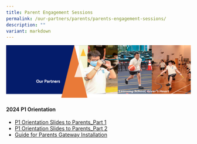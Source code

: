 ```yaml
---
title: Parent Engagement Sessions
permalink: /our-partners/parents/parents-engagement-sessions/
description: ""
variant: markdown
---
```

<img src="/images/OurPartners.png">
<h4><strong>2024 P1 Orientation</strong></h4>
<ul>
<li><a href="/files/2024_P1_Orientation_Sharing_for_Parents_Part_1.pdf" target="_blank" rel="noopener">P1 Orientation Slides to Parents_Part 1</a></li>
<li><a href="/files/2024_P1_Orientation_Sharing_for_Parents_Part_1.pdf" target="_blank" rel="noopener">P1 Orientation Slides to Parents_Part 2</a></li>
<li><a href="/files/Parents%20Gateway%20Instrutional%20Guide%20(Installation).pdf" target="_blank" rel="noopener">Guide for Parents Gateway Installation</a></li>
</ul>

